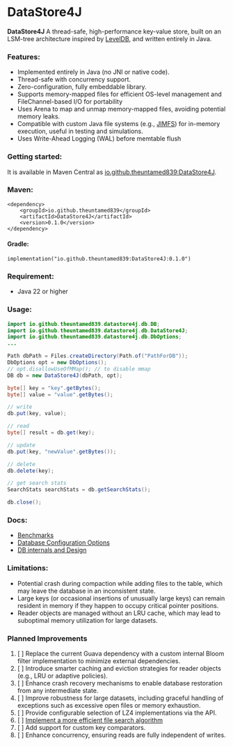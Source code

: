 # DataStore4J
**DataStore4J** A thread-safe, high-performance key-value store, built on an LSM-tree architecture inspired by [LevelDB](https://github.com/google/leveldb), and written entirely in Java.

### Features:
* Implemented entirely in Java (no JNI or native code).
* Thread-safe with concurrency support.
* Zero-configuration, fully embeddable library.
* Supports memory-mapped files for efficient OS-level management and FileChannel-based I/O for portability
* Uses Arena to map and unmap memory-mapped files, avoiding potential memory leaks.
* Compatible with custom Java file systems (e.g., [JIMFS](https://github.com/google/jimfs)) for in-memory execution, useful in testing and simulations.
* Uses Write-Ahead Logging (WAL) before memtable flush

### Getting started:

It is available in Maven Central as [io.github.theuntamed839:DataStore4J](https://central.sonatype.com/artifact/io.github.theuntamed839/DataStore4J).

### Maven:

```
<dependency>
    <groupId>io.github.theuntamed839</groupId>
    <artifactId>DataStore4J</artifactId>
    <version>0.1.0</version>
</dependency>
```
#### Gradle:

    implementation("io.github.theuntamed839:DataStore4J:0.1.0")

### Requirement:
* Java 22 or higher

### Usage:

```java
import io.github.theuntamed839.datastore4j.db.DB;
import io.github.theuntamed839.datastore4j.db.DataStore4J;
import io.github.theuntamed839.datastore4j.db.DbOptions;
...

Path dbPath = Files.createDirectory(Path.of("PathForDB"));
DbOptions opt = new DbOptions();
// opt.disallowUseOfMMap(); // to disable mmap
DB db = new DataStore4J(dbPath, opt);

byte[] key = "key".getBytes();
byte[] value = "value".getBytes();

// write
db.put(key, value);

// read
byte[] result = db.get(key);

// update
db.put(key, "newValue".getBytes());

// delete
db.delete(key);

// get search stats
SearchStats searchStats = db.getSearchStats();

db.close();
```

### Docs:
* [Benchmarks](https://github.com/theuntamed839/DataStore4J/blob/main/BenchMark/readme.md)
* [Database Configuration Options](https://github.com/theuntamed839/DataStore4J/wiki/Database-Configuration-Options)
* [DB internals and Design](https://github.com/theuntamed839/DataStore4J/wiki)


### Limitations:
* Potential crash during compaction while adding files to the table, which may leave the database in an inconsistent state.
* Large keys (or occasional insertions of unusually large keys) can remain resident in memory if they happen to occupy critical pointer positions.
* Reader objects are managed without an LRU cache, which may lead to suboptimal memory utilization for large datasets.

### Planned Improvements
1. [ ] Replace the current Guava dependency with a custom internal Bloom filter implementation to minimize external dependencies.
2. [ ] Introduce smarter caching and eviction strategies for reader objects (e.g., LRU or adaptive policies).
3. [ ] Enhance crash recovery mechanisms to enable database restoration from any intermediate state.
4. [ ] Improve robustness for large datasets, including graceful handling of exceptions such as excessive open files or memory exhaustion.
5. [ ] Provide configurable selection of LZ4 implementations via the API.
6. [ ] [Implement a more efficient file search algorithm](https://github.com/theuntamed839/DataStore4J/blob/00c8de4c7551e1ae39052cb0fd3f5be8a9bd4c71/DataStore4J/src/main/java/io/github/theuntamed839/datastore4j/search/Search.java#L69) 
7. [ ] Add support for custom key comparators.
8. [ ] Enhance concurrency, ensuring reads are fully independent of writes.